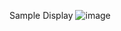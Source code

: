 Sample Display
![image](https://github.com/javaman08/WinForms_Inventory_System/assets/85917391/a5e927ce-286f-49b5-be77-9c2cb5ebab3d)
